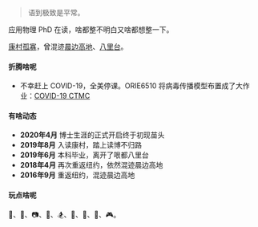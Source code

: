> 语到极致是平常。

应用物理 PhD 在读，啥都整不明白又啥都想整一下。

[康村孤寡](https://www.cornell.edu)，曾混迹[晨边高地](https://www.columbia.edu)、[八里台](http://www.nankai.edu.cn)。


#### 折腾啥呢

- 不幸赶上 COVID-19，全美停课。ORIE6510 将病毒传播模型布置成了大作业：[COVID-19 CTMC](https://zhuanlan.zhihu.com/p/128979798)



#### 有啥动态
- __2020年4月__ 博士生涯的正式开启终于初现苗头
- __2019年8月__ 入读康村，踏上读博不归路
- __2019年6月__ 本科毕业，离开了哏都八里台
- __2018年4月__ 再次重返纽约，依然混迹晨边高地
- __2016年9月__ 重返纽约，混迹晨边高地


<!-- #### Publication 
* Feng, Y., Tang, Y., Ma, D., Zhu, Y., Zou, M., Han, M., ... & Ma, X. (2018). [Thickness-Dependent Evolution of Piezoresponses and Stripe 90° Domains in (101)-Oriented Ferroelectric PbTiO3 Thin Films.][5] ACS applied materials & interfaces, 10(29), 24627-24637.
* Han, M. J., Wang, Y. J., Ma, D. S., Zhu, Y. L., Tang, Y. L., Liu, Y., ... & Ma, X. L. (2018). [Coexistence of rhombohedral and orthorhombic phases in ultrathin BiFeO3 films driven by interfacial oxygen octahedral coupling.][4] Acta Materialia, 145, 220-226.
* Xu, Yaobin., Ma, Desheng., and Ma, Xiuliang. [Microstructural investigation of goose egg shell by SEM.][3] Journal of Chinese Electron Microscopy Society (2015). -->

<!-- #### Talks

- [Abstract: A09.00003 : Evolution of a1/a2 Domains in Strained Ferroelectric Thin Films][2] ·  <br/> [APS March Meeting 2018，Los Angeles, California](https://meetings.aps.org/Meeting/MAR18)
 -->

<!-- #### Curriculum Vitae

- 👉 [Curriculum Vitae of Desheng Ma][1] -->

#### 玩点啥呢

🚗、🔭、📷、🎸、🏂、🏀、🏓️、🚴‍、🎮。 

<!-- 感兴趣于天文🔭、摄影📷、吉他🎸、滑板🏂、篮球🏀、乒乓球🏓️、骑车🚴‍和一些游戏🎮。 -->

[1]: https://drive.google.com/file/d/151Odxk_0zvW-Ud4YucYljrHngavO2QPn/preview
[2]: https://meetings.aps.org/Meeting/MAR18/Session/A09.3
[3]: http://www.en.cnki.com.cn/article_en/cjfdtotal-dzxv201501014.htm
[4]: https://www.sciencedirect.com/science/article/pii/S1359645417310509
[5]: https://pubs.acs.org/doi/abs/10.1021/acsami.8b07206

